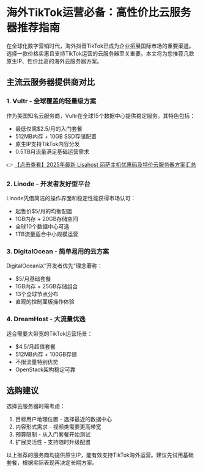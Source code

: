 # 海外TikTok运营必备：高性价比云服务器推荐指南

在全球化数字营销时代，海外抖音TikTok已成为企业拓展国际市场的重要渠道。选择一款价格实惠且支持TikTok运营的云服务器至关重要。本文将为您推荐几款原生IP、性价比高的海外云服务器方案。

## 主流云服务器提供商对比

### 1. Vultr - 全球覆盖的轻量级方案
作为美国知名云服务商，Vultr在全球15个数据中心提供稳定服务。其特色包括：
- 最低仅需$2.5/月的入门套餐
- 512MB内存 + 10GB SSD存储配置
- 原生IP支持TikTok内容分发
- 0.5TB月流量满足基础运营需求

👉 [【点击查看】2025年最新 Lisahost 丽萨主机优惠码及特价云服务器方案汇总](https://bit.ly/lisazhuji)

### 2. Linode - 开发者友好型平台
Linode凭借简洁的操作界面和稳定性能获得市场认可：
- 起售价$5/月的均衡配置
- 1GB内存 + 20GB存储空间
- 全球10个数据中心可选
- 1TB流量适合中小规模运营

### 3. DigitalOcean - 简单易用的云方案
DigitalOcean以"开发者优先"理念著称：
- $5/月基础套餐
- 1GB内存 + 25GB存储组合
- 13个全球节点分布
- 直观的控制面板操作体验

### 4. DreamHost - 大流量优选
适合需要大带宽的TikTok运营场景：
- $4.5/月超值套餐
- 512MB内存 + 100GB存储
- 不限流量特别优势
- OpenStack架构稳定可靠

## 选购建议
选择云服务器时需考虑：
1. 目标用户地理位置 - 选择最近的数据中心
2. 内容形式需求 - 视频类需要更高带宽
3. 预算限制 - 从入门套餐开始测试
4. 扩展灵活性 - 支持随时升级配置

以上推荐的服务商均提供原生IP，能有效支持TikTok海外运营。建议先试用基础套餐，根据实际表现再决定长期方案。
